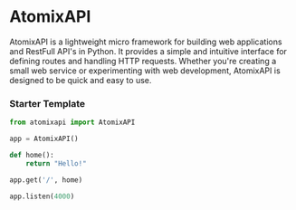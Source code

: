 # AtomixAPI

AtomixAPI is a lightweight micro framework for building web applications and RestFull API's in Python. It provides a simple and intuitive interface for defining routes and handling HTTP requests. Whether you're creating a small web service or experimenting with web development, AtomixAPI is designed to be quick and easy to use.

### Starter Template

```python
from atomixapi import AtomixAPI

app = AtomixAPI()

def home():
    return "Hello!"

app.get('/', home)

app.listen(4000)
